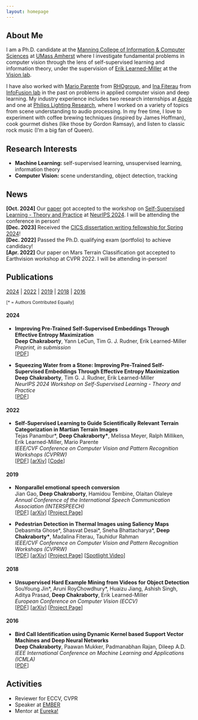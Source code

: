 ```yaml
---
layout: homepage
---
```


## About Me

I am a Ph.D. candidate at the [Manning College of Information & Computer Sciences](https://www.cics.umass.edu) at [UMass Amherst](https://www.umass.edu) where I investigate fundamental problems in computer vision through the lens of self-supervised learning and information theory, under the supervision of [Erik Learned-Miller](https://people.cs.umass.edu/~elm/index.html) at the [Vision lab](http://vis-www.cs.umass.edu). 

I have also worked with [Mario Parente](http://rhogroup.org/index.php/people/mario-parente) from [RHOgroup](http://rhogroup.org/index.php), and [Ina Fiterau](https://people.cs.umass.edu/~mfiterau/) from [InfoFusion lab](https://groups.cs.umass.edu/infofusion/home/) in the past on problems in applied computer vision and deep learning. 
My industry experience includes two research internships at [Apple](https://www.apple.com/) and one at [Philips Lighting Research](https://www.signify.com/en-us), where I worked on a variety of topics from scene understanding to audio processing. 
In my free time, I love to experiment with coffee brewing techniques (inspired by James Hoffman), cook gourmet dishes (like those by Gordon Ramsay), and listen to classic rock music (I’m a big fan of Queen).

## Research Interests

- **Machine Learning:** self-supervised learning, unsupervised learning, information theory
- **Computer Vision:** scene understanding, object detection, tracking

## News
**[Oct. 2024]** Our [paper](papers/chakraborty_2024_w.pdf) got accepted to the workshop on [Self-Supervised Learning - Theory and Practice](https://sslneurips2024.github.io/index.html) at 
                [NeurIPS 2024](https://neurips.cc/Conferences/2024). I will be attending the conference in person! <br>
**[Dec. 2023]** Received the [CICS dissertation writing fellowship for Spring 2024](https://www.cics.umass.edu/news/spring-2024-dissertation-writing-fellowships)! <br>
**[Dec. 2022]** Passed the Ph.D. qualifying exam (portfolio) to achieve candidacy! <br>
**[Apr. 2022]** Our paper on Mars Terrain Classification got accepted to Earthvision workshop at CVPR 2022. I will be attending in-person! <br>
<!-- **[Jan. 2022]** Started working at the RHOgroup on computer vision for Mars rover images. <br> -->
<!-- **[Jun. 2021]** Started 2nd summer internship at Apple working on neural architecture search. <br> -->
<!-- **[Jul. 2020]** Attending CIFAR Deep Learning & Reinforcement Learning summer school. <br> -->
<!-- **[Jun. 2020]** Started summer internship at Apple working on object detection and scene graph generation. <br> -->

## Publications

[2024](#2024) \| [2022](#2022) \| [2019](#2019) \| [2018](#2018) \| [2016](#2016)

<sup>[\* = Authors Contributed Equally]</sup>

#### 2024

- **Improving Pre-Trained Self-Supervised Embeddings Through Effective Entropy Maximization** <br>
**Deep Chakraborty**, Yann LeCun, Tim G. J. Rudner, Erik Learned-Miller <br>
*Preprint, in submission* <br>
[[PDF](papers/chakraborty_2024_e2mc.pdf)]

- **Squeezing Water from a Stone: Improving Pre-Trained Self-Supervised Embeddings Through Effective Entropy Maximization** <br>
**Deep Chakraborty**, Tim G. J. Rudner, Erik Learned-Miller <br>
*NeurIPS 2024 Workshop on Self-Supervised Learning - Theory and Practice* <br>
[[PDF](papers/chakraborty_2024_w.pdf)]

#### 2022

- **Self-Supervised Learning to Guide Scientifically Relevant Terrain Categorization in Martian Terrain Images** <br>
  Tejas Panambur\*, **Deep Chakraborty\***, Melissa Meyer, Ralph Milliken, Erik Learned-Miller, Mario Parente <br>
  *IEEE/CVF Conference on Computer Vision and Pattern Recognition Workshops (CVPRW)* <br>
  [[PDF](papers/panambur_2022.pdf)] [[arXiv](https://arxiv.org/abs/2204.09854)] [[Code](https://github.com/TejasPanambur/mastcam)]

#### 2019
- **Nonparallel emotional speech conversion** <br>
  Jian Gao, **Deep Chakraborty**, Hamidou Tembine, Olaitan Olaleye <br>
  *Annual Conference of the International Speech Communication Association (INTERSPEECH)* <br>
  [[PDF](papers/gao_2019.pdf)] [[arXiv](https://arxiv.org/abs/1811.01174)] [[Project Page](https://www.jian-gao.org/emovc)]

- **Pedestrian Detection in Thermal Images using Saliency Maps** <br>
  Debasmita Ghose\*, Shasvat Desai\*, Sneha Bhattacharya\*, **Deep Chakraborty\***, Madalina Fiterau, Tauhidur Rahman <br>
  *IEEE/CVF Conference on Computer Vision and Pattern Recognition Workshops (CVPRW)* <br>
  [[PDF](papers/ghose_2019.pdf)] [[arXiv](https://arxiv.org/abs/1904.06859)] [[Project Page](https://information-fusion-lab-umass.github.io/Salient-Pedestrian-Detection/)] [[Spotlight Video](https://youtu.be/Ohs6VUkdcQU)]

#### 2018

- **Unsupervised Hard Example Mining from Videos for Object Detection** <br>
  SouYoung Jin\*, Aruni RoyChowdhury\*, Huaizu Jiang, Ashish Singh, Aditya Prasad, **Deep Chakraborty**, Erik Learned-Miller <br>
  *European Conference on Computer Vision (ECCV)* <br>
  [[PDF](papers/jin_2018.pdf)] [[arXiv](https://arxiv.org/abs/1808.04285)] [[Project Page](http://vis-www.cs.umass.edu/unsupVideo/)]

#### 2016

- **Bird Call Identification using Dynamic Kernel based Support Vector Machines and Deep Neural Networks** <br>
  **Deep Chakraborty**, Paawan Mukker, Padmanabhan Rajan, Dileep A.D. <br>
  *IEEE International Conference on Machine Learning and Applications (ICMLA)* <br>
  [[PDF](papers/chakraborty_2016.pdf)]

<!-- [[PDF]()] [[Code]()] [[Project]()] -->

<!-- - **Mnemonics Training: Multi-Class Incremental Learning without Forgetting**
  <br>
  **Yaoyao Liu**, Yuting Su, An-An Liu, Bernt Schiele, Qianru Sun
  <br>
  IEEE Conference on Computer Vision and Pattern Recognition. **CVPR 2020**.
  <br>
  [[PDF](https://arxiv.org/pdf/2002.10211.pdf)] [[Code](https://github.com/yaoyao-liu/mnemonics)] <strong><i style="color:#e74d3c">Oral Presentation</i></strong>

- **Learning to Self-Train for Semi-Supervised Few-Shot Classification**
  <br>
  Xinzhe Li, Qianru Sun, **Yaoyao Liu**, Shibao Zheng, Qin Zhou, Tat-Seng Chua, Bernt Schiele
  <br>
  33rd Conference on Neural Information Processing Systems. **NeurIPS 2019**.
  <br>
  [[PDF](http://papers.nips.cc/paper/9216-learning-to-self-train-for-semi-supervised-few-shot-classification.pdf)] [[Code](https://github.com/xinzheli1217/learning-to-self-train)]

- **Meta-Transfer Learning for Few-Shot Learning**
  <br>
  Qianru Sun\*, **Yaoyao Liu\***, Tat-Seng Chua, Bernt Schiele
  <br>
  IEEE Conference on Computer Vision and Pattern Recognition. **CVPR 2019**.
  <br>
  [[PDF](http://openaccess.thecvf.com/content_CVPR_2019/papers/Sun_Meta-Transfer_Learning_for_Few-Shot_Learning_CVPR_2019_paper.pdf)] [[Code](https://github.com/yaoyao-liu/meta-transfer-learning)] [[Project](https://mtl.yyliu.net/)] -->

## Activities
- Reviewer for ECCV, CVPR
- Speaker at [EMBER](https://groups.cs.umass.edu/ember/)
- Mentor at [Eureka!](https://www.cns.umass.edu/outreach/eureka-umass-amherst)

<!-- - Conference Reviewers: NeurIPS 2020, CVPR 2020.
- Journal Reviewers: T-PAMI, IJCV. -->

